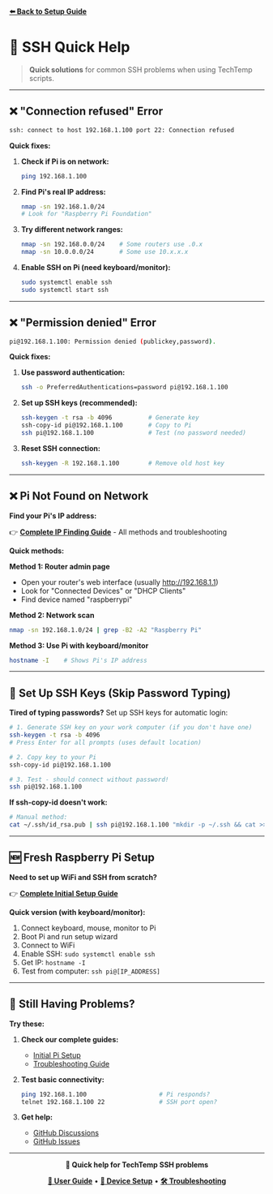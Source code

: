 **[⬅️ Back to Setup Guide](../../README.md)**

# 🔧 SSH Quick Help

> **Quick solutions** for common SSH problems when using TechTemp scripts.

---

## ❌ "Connection refused" Error

```bash
ssh: connect to host 192.168.1.100 port 22: Connection refused
```

**Quick fixes:**

1. **Check if Pi is on network:**
   ```bash
   ping 192.168.1.100
   ```

2. **Find Pi's real IP address:**
   ```bash
   nmap -sn 192.168.1.0/24
   # Look for "Raspberry Pi Foundation"
   ```

3. **Try different network ranges:**
   ```bash
   nmap -sn 192.168.0.0/24    # Some routers use .0.x
   nmap -sn 10.0.0.0/24       # Some use 10.x.x.x
   ```

4. **Enable SSH on Pi (need keyboard/monitor):**
   ```bash
   sudo systemctl enable ssh
   sudo systemctl start ssh
   ```

---

## ❌ "Permission denied" Error

```bash
pi@192.168.1.100: Permission denied (publickey,password).
```

**Quick fixes:**

1. **Use password authentication:**
   ```bash
   ssh -o PreferredAuthentications=password pi@192.168.1.100
   ```

2. **Set up SSH keys (recommended):**
   ```bash
   ssh-keygen -t rsa -b 4096          # Generate key
   ssh-copy-id pi@192.168.1.100       # Copy to Pi
   ssh pi@192.168.1.100               # Test (no password needed)
   ```

3. **Reset SSH connection:**
   ```bash
   ssh-keygen -R 192.168.1.100        # Remove old host key
   ```

---

## ❌ Pi Not Found on Network

**Find your Pi's IP address:**

👉 **[Complete IP Finding Guide](../find-pi-ip.md)** - All methods and troubleshooting

**Quick methods:**

**Method 1: Router admin page**
- Open your router's web interface (usually http://192.168.1.1)
- Look for "Connected Devices" or "DHCP Clients"
- Find device named "raspberrypi"

**Method 2: Network scan**
```bash
nmap -sn 192.168.1.0/24 | grep -B2 -A2 "Raspberry Pi"
```

**Method 3: Use Pi with keyboard/monitor**
```bash
hostname -I    # Shows Pi's IP address
```

---

## 🔐 Set Up SSH Keys (Skip Password Typing)

**Tired of typing passwords?** Set up SSH keys for automatic login:

```bash
# 1. Generate SSH key on your work computer (if you don't have one)
ssh-keygen -t rsa -b 4096
# Press Enter for all prompts (uses default location)

# 2. Copy key to your Pi
ssh-copy-id pi@192.168.1.100

# 3. Test - should connect without password!
ssh pi@192.168.1.100
```

**If ssh-copy-id doesn't work:**
```bash
# Manual method:
cat ~/.ssh/id_rsa.pub | ssh pi@192.168.1.100 "mkdir -p ~/.ssh && cat >> ~/.ssh/authorized_keys"
```

---

## 🆕 Fresh Raspberry Pi Setup

**Need to set up WiFi and SSH from scratch?**

👉 **[Complete Initial Setup Guide](../initial-setup.md)**

**Quick version (with keyboard/monitor):**
1. Connect keyboard, mouse, monitor to Pi
2. Boot Pi and run setup wizard
3. Connect to WiFi
4. Enable SSH: `sudo systemctl enable ssh`
5. Get IP: `hostname -I`
6. Test from computer: `ssh pi@[IP_ADDRESS]`

---

## 📱 Still Having Problems?

**Try these:**

1. **Check our complete guides:**
   - [Initial Pi Setup](../initial-setup.md)
   - [Troubleshooting Guide](common-issues.md)

2. **Test basic connectivity:**
   ```bash
   ping 192.168.1.100                    # Pi responds?
   telnet 192.168.1.100 22               # SSH port open?
   ```

3. **Get help:**
   - [GitHub Discussions](https://github.com/laurent987/techtemp/discussions)
   - [GitHub Issues](https://github.com/laurent987/techtemp/issues)

---

<div align="center">

**🔧 Quick help for TechTemp SSH problems**

**[📱 User Guide](../../README.md)** • **[🔌 Device Setup](../README.md)** • **[🛠️ Troubleshooting](./)**

</div>
